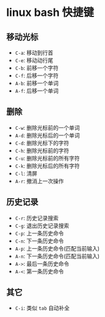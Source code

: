 # linux bash 快捷键

## 移动光标

- `C-a`: 移动到行首
- `C-e`: 移动动行尾
- `C-b`: 前移一个字符
- `C-f`: 后移一个字符
- `A-b`: 前移一个单词
- `A-f`: 后移一个单词

## 删除

- `C-w`: 删除光标前的一个单词
- `A-d`: 删除光标后的一个单词
- `C-d`: 删除光标下的字符
- `C-h`: 删除光标前的字符
- `C-u`: 删除光标前的所有字符
- `C-k`: 删除光标后的所有字符
- `C-l`: 清屏
- `A-r`: 撤消上一次操作

## 历史记录

- `C-r`: 历史记录搜索
- `C-g`: 退出历史记录搜索
- `C-p`: 上一条历史命令
- `C-n`: 下一条历史命令
- `A-p`: 上一条历史命令(匹配当前输入)
- `A-n`: 下一条历史命令(匹配当前输入)
- `A->`: 最后一条历史命令
- `A-<`: 第一条历史命令

## 其它

- `C-i`: 类似 `tab` 自动补全
